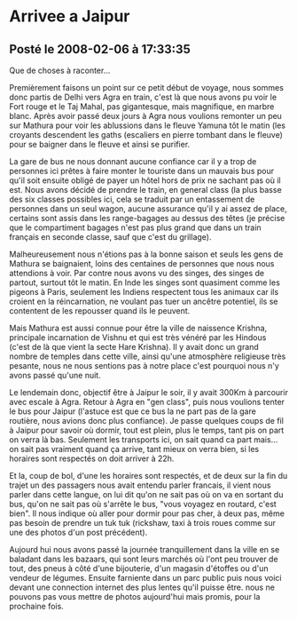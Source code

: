 # Arrivee a Jaipur
## Posté le 2008-02-06 à 17:33:35

Que de choses à raconter...

Premièrement faisons un point sur ce petit début de voyage, nous sommes donc partis de Delhi vers Agra en train, c'est là que nous avons pu voir le Fort rouge et le Taj Mahal, pas gigantesque, mais magnifique, en marbre blanc. Après avoir passé deux jours à Agra nous voulions remonter un peu sur Mathura pour voir les ablussions dans le fleuve Yamuna tôt le matin (les croyants descendent les gaths (escaliers en pierre tombant dans le fleuve) pour se baigner dans le fleuve et ainsi se purifier.

La gare de bus ne nous donnant aucune confiance car il y a trop de personnes ici prêtes à faire monter le touriste dans un mauvais bus pour qu'il soit ensuite obligé de payer un hôtel hors de prix ne sachant pas où il est. Nous avons décidé de prendre le train, en general class (la plus basse des six classes possibles ici, cela se traduit par un entassement de personnes dans un seul wagon, aucune assurance qu'il y ai assez de place, certains sont assis dans les range-bagages au dessus des têtes (je précise que le compartiment bagages n'est pas plus grand que dans un train français en seconde classe, sauf que c'est du grillage).

Malheureusement nous n'étions pas à la bonne saison et seuls les gens de Mathura se baignaient, loins des centaines de personnes que nous nous attendions à voir. Par contre nous avons vu des singes, des singes de partout, surtout tôt le matin. En Inde les singes sont quasiment comme les pigeons à Paris, seulement les Indiens respectent tous les animaux car ils croient en la réincarnation, ne voulant pas tuer un ancêtre potentiel, ils se contentent de les repousser quand ils le peuvent.

Mais Mathura est aussi connue pour être la ville de naissence Krishna, principale incarnation de Vishnu et qui est très vénéré par les Hindous (c'est de là que vient la secte Hare Krishna). Il y avait donc un grand nombre de temples dans cette ville, ainsi qu'une atmosphère religieuse très pesante, nous ne nous sentions pas à notre place c'est pourquoi nous n'y avons passé qu'une nuit.

Le lendemain donc, objectif être à Jaipur le soir, il y avait 300Km à parcourir avec escale à Agra. Retour à Agra en "gen class", puis nous voulions tenter le bus pour Jaipur (l'astuce est que ce bus la ne part pas de la gare routière, nous avions donc plus confiance). Je passe quelques coups de fil à Jaipur pour savoir où dormir, tout est plein, plus le temps, tant pis on part on verra là bas. Seulement les transports ici, on sait quand ca part mais... on sait pas vraiment quand ça arrive, tant mieux on verra bien, si les horaires sont respectés on doit arriver à 22h.

Et la, coup de bol, d'une les horaires sont respectés, et de deux sur la fin du trajet un des passagers nous avait entendu parler francais, il vient nous parler dans cette langue, on lui dit qu'on ne sait pas où on va en sortant du bus, qu'on ne sait pas où s'arrête le bus, "vous voyagez en routard, c'est bien". Il nous indique où aller pour dormir pour pas cher, à deux pas, même pas besoin de prendre un tuk tuk (rickshaw, taxi à trois roues comme sur une des photos d'un post précédent).

Aujourd hui nous avons passé la journée tranquillement dans la ville en se baladant dans les bazaars, qui sont leurs marchés où l'ont peu trouver de tout, des pneus à côté d'une bijouterie, d'un magasin d'étoffes ou d'un vendeur de légumes. Ensuite farniente dans un parc public puis nous voici devant une connection internet des plus lentes qu'il puisse être. nous ne pouvons pas vous mettre de photos aujourd'hui mais promis, pour la prochaine fois.
